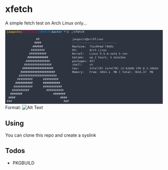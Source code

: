 # xfetch
A simple fetch test on Arch Linux only...

![GitHub Logo](xfetch.png)
Format: ![Alt Text](url)

## Using 
You can clone this repo and create a syslink

## Todos
  - PKGBUILD


